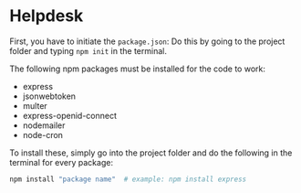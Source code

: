 # Helpdesk

First, you have to initiate the `package.json`:
Do this by going to the project folder and typing `npm init` in the terminal.

The following npm packages must be installed for the code to work:

- express
- jsonwebtoken
- multer
- express-openid-connect
- nodemailer
- node-cron

To install these, simply go into the project folder and do the following in the terminal for every package:

```bash
npm install "package name"  # example: npm install express
